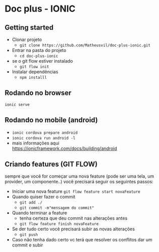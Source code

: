 # Doc plus - IONIC
## Getting started
- Clonar projeto
	 - `git clone https://github.com/Matheusvil/doc-plus-ionic.git`
- Entrar na pasta do projeto
	- `cd doc-plus-ionic`
- se o git flow estiver instalado
	- `git flow init`
- Instalar dependências
	- `npm installl`
## Rodando no browser
`ionic serve`
## Rodando no mobile (android)
- `ionic cordova prepare android`
- `ionic cordova run android -l`
- mais informações aqui https://ionicframework.com/docs/building/android
## Criando features (GIT FLOW)
sempre que você for começar uma nova feature (pode ser uma tela, um provider, um componente..) você precisará seguir os seguintes passos:

- Iniciar uma nova feature
	`git flow feature start novaFeature`
- Quando quiser fazer o commit
	- `git add ./`
	- `git commit -m"mensagem do commit"`
- Quando terminar a feature
	- tenha certeza que deu commit nas alterações antes
	- `git flow feature finish novaFeature`
- Se der tudo certo você precisará subir as novas alterações
	- `git push`
- Caso não tenha dado certo vc terá que resolver os conflitos dar um commit e subir
